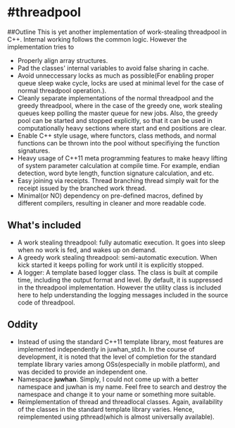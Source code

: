 # #threadpool

##Outline
This is yet another implementation of work-stealing threadpool in C++. Internal working follows the common logic. However the implementation tries to

- Properly align array structures.
- Pad the classes' internal variables to avoid false sharing in cache.
- Avoid unneccessary locks as much as possible(For enabling proper queue sleep wake cycle, locks are used at minimal level for the case of normal threadpool operation.).
- Cleanly separate implementations of the normal threadpool and the greedy threadpool, where in the case of the greedy one, work stealing queues keep polling the master queue for new jobs. Also, the greedy pool can be started and stopped explicitly, so that it can be used in computationally heavy sections where start and end positions are clear.
- Enable C++ style usage, where functors, class methods, and normal functions can be thrown into the pool without specifiying the function signatures.
- Heavy usage of C++11 meta programming features to make heavy lifting of system parameter calculation at compile time. For example, endian detection, word byte length, function signature calculation, and etc.
- Easy joining via receipts. Thread branching thread simply wait for the receipt issued by the branched work thread.
- Minimal(or NO) dependency on pre-defined macros, defined by different compilers, resulting in cleaner and more readable code.

## What's included
* A work stealing threadpool: fully automatic execution. It goes into sleep when no work is fed, and wakes up on demand.
* A greedy work stealing threadpool: semi-automatic execution. When kick started it keeps polling for work until it is explicitly stopped.
* A logger: A template based logger class. The class is built at compile time, including the output format and level. By default, it is suppressed in the threadpool implementation. However the utility class is included here to help understanding the logging messages included in the source code of threadpool.

## Oddity
* Instead of using the standard C++11 template library, most features are implemented independently in juwhan_std.h. In the course of development, it is noted that the level of completion for the standard template library varies among OSs(especially in mobile platform), and was decided to provide an independent one.
* Namespace **juwhan**. Simply, I could not come up with a better namespace and juwhan is my name. Feel free to search and destroy the namespace and change it to your name or something more suitable.
* Reimplementation of thread and threadlocal classes. Again, availability of the classes in the standard template library varies. Hence, reimplemented using pthread(which is almost universally available).
